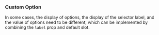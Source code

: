### Custom Option

In some cases, the display of options, the display of the selector label, and the value of options need to be different, which can be implemented by combining the `label` prop and default slot.
